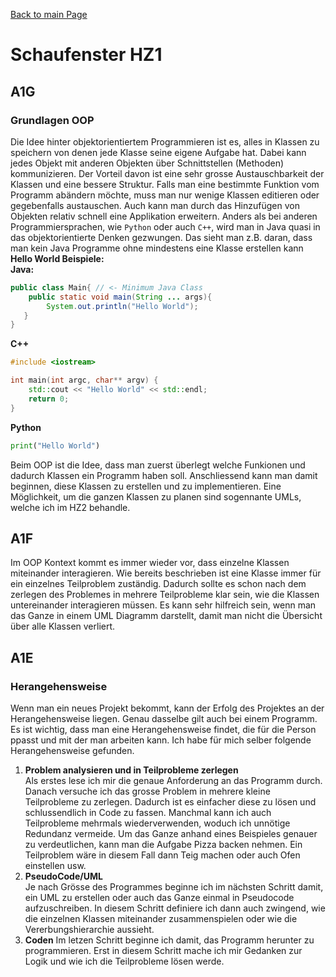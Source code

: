 [Back to main Page](./../../README.md)

# Schaufenster HZ1

## A1G 
### Grundlagen OOP
Die Idee hinter objektorientiertem Programmieren ist es, alles in Klassen zu speichern von denen jede Klasse seine eigene Aufgabe hat. Dabei kann jedes Objekt mit anderen Objekten über Schnittstellen (Methoden) kommunizieren. Der Vorteil davon ist eine sehr grosse Austauschbarkeit der Klassen und eine bessere Struktur. Falls man eine bestimmte Funktion vom Programm abändern möchte, muss man nur wenige Klassen editieren oder gegebenfalls austauschen. Auch kann man durch das Hinzufügen von Objekten relativ schnell eine Applikation erweitern. Anders als bei anderen Programmiersprachen, wie `Python` oder auch `C++`, wird man in Java quasi in das objektorientierte Denken gezwungen. Das sieht man z.B. daran, dass man kein Java Programme ohne mindestens eine Klasse erstellen kann <br/>
**Hello World Beispiele:**<br/>
**Java:**
```java
public class Main{ // <- Minimum Java Class
    public static void main(String ... args){
        System.out.println("Hello World"); 
   }
}
```
**C++**
```cpp
#include <iostream>

int main(int argc, char** argv) {
    std::cout << "Hello World" << std::endl;
    return 0;
}
```
**Python**
```python
print("Hello World")
```
Beim OOP ist die Idee, dass man zuerst überlegt welche Funkionen und dadurch Klassen ein Programm haben soll. Anschliessend kann man damit beginnen, diese Klassen zu erstellen und zu implementieren. Eine Möglichkeit, um die ganzen Klassen zu planen sind sogennante UMLs, welche ich im HZ2 behandle. 

## A1F

Im OOP Kontext kommt es immer wieder vor, dass einzelne Klassen miteinander interagieren. Wie bereits beschrieben ist eine Klasse immer für ein einzelnes Teilproblem zuständig. Dadurch sollte es schon nach dem zerlegen des Problemes in mehrere Teilprobleme klar sein, wie die Klassen untereinander interagieren müssen. Es kann sehr hilfreich sein, wenn man das Ganze in einem UML Diagramm darstellt, damit man nicht die Übersicht über alle Klassen verliert.


## A1E
### Herangehensweise 
Wenn man ein neues Projekt bekommt, kann der Erfolg des Projektes an der Herangehensweise liegen. Genau dasselbe gilt auch bei einem Programm. Es ist wichtig, dass man eine Herangehensweise findet, die für die Person ppasst und mit der man arbeiten kann. Ich habe für mich selber folgende Herangehensweise gefunden.
1. **Problem analysieren und in Teilprobleme zerlegen** <br/>
Als erstes lese ich mir die genaue Anforderung an das Programm durch. Danach versuche ich das grosse Problem in mehrere kleine Teilprobleme zu zerlegen. Dadurch ist es einfacher diese zu lösen und schlussendlich in Code zu fassen. Manchmal kann ich auch Teilprobleme mehrmals wiederverwenden, woduch ich unnötige Redundanz vermeide. Um das Ganze anhand eines Beispieles genauer zu verdeutlichen, kann man die Aufgabe Pizza backen nehmen. Ein Teilproblem wäre in diesem Fall dann Teig machen oder auch Ofen einstellen usw.
2. **PseudoCode/UML** <br/>
Je nach Grösse des Programmes beginne ich im nächsten Schritt damit, ein UML zu erstellen oder auch das Ganze einmal in Pseudocode aufzuschreiben. In diesem Schritt definiere ich dann auch zwingend, wie die einzelnen Klassen miteinander zusammenspielen oder wie die Vererbungshierarchie aussieht. 
3. **Coden**
Im letzen Schritt beginne ich damit, das Programm herunter zu programmieren. Erst in diesem Schritt mache ich mir Gedanken zur Logik und wie ich die Teilprobleme lösen werde. 
